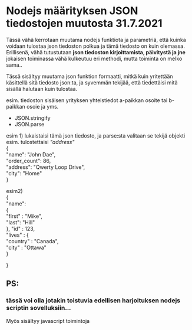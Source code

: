 <h1>Nodejs määrityksen JSON tiedostojen muutosta 31.7.2021 </h1>

Tässä vähä kerrotaan muutama nodejs funktiota ja parametriä, että kuinka voidaan tulostaa json tiedoston polkua ja tämä tiedosto on kuin olemassa.
Erillisenä, vähä tutustutaan <b> json tiedoston kirjoittamista, päivitystä ja jne </b> jokaisen toiminassa vähä kulkeutuu eri methodi, mutta toiminta on melko sama..

Tässä sisältyy muutama json funktion formaatti, mitkä kuin yritettään käsittellä sitä tiedosto json:ta, 
ja syvemmän tekijää, että tiedettäisi mitä sisällä halutaan kuin tulostaa.

esim. tiedoston sisäisen yrityksen yhteistiedot a-paikkan osoite tai b-paikkan osoie ja yms.
<ul> 
  <li>JSON.stringify</li>
  <li>JSON.parse</li>
</ul>

esim 1) lukaistaisi tämä json tiedosto, ja parse:sta valitaan se tekijä objekti esim. tulostettaisi <i> "address"</i> <br>
{ <br>
  "name": "John Dae", <br>
  "order_count": 86, <br>
  "address": "Qwerty Loop Drive", <br>
  "city": "Home" <br>
}<br>

esim2) <br>
{ <br>
  "name": <br>
  {  <br>
   "first" : "Mike", <br>
   "last": "Hill" <br>
  },
  "id" : 123, <br>
  "lives" : { <br>
    "country" : "Canada", <br>
    "city" : "Ottawa" <br>
  }
  
}

<h2>PS: </h2> 
<h3> tässä voi olla jotakin toistuvia edellisen harjoituksen nodejs scriptin sovelluksiin... </h3>
Myös sisältyy javascript toimintoja
